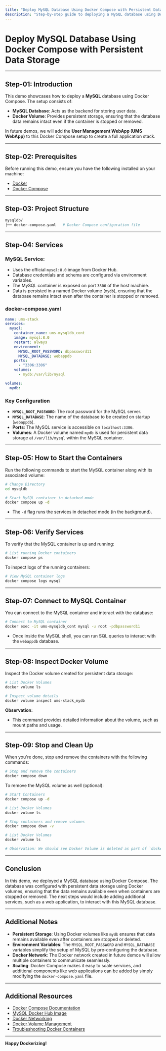 ```yaml
---
title: "Deploy MySQL Database Using Docker Compose with Persistent Data Storage"
description: "Step-by-step guide to deploying a MySQL database using Docker Compose, featuring persistent data storage with Docker volumes, network setup, and container management."
---
```


# Deploy MySQL Database Using Docker Compose with Persistent Data Storage

---

## Step-01: Introduction

This demo showcases how to deploy a **MySQL** database using Docker Compose. The setup consists of:

- **MySQL Database**: Acts as the backend for storing user data.
- **Docker Volume**: Provides persistent storage, ensuring that the database data remains intact even if the container is stopped or removed.

In future demos, we will add the **User Management WebApp (UMS WebApp)** to this Docker Compose setup to create a full application stack.

---

## Step-02: Prerequisites

Before running this demo, ensure you have the following installed on your machine:

- [Docker](https://docs.docker.com/get-docker/)
- [Docker Compose](https://docs.docker.com/compose/install/)

---

## Step-03: Project Structure

```bash
mysqldb/
├── docker-compose.yaml   # Docker Compose configuration file
```

---

## Step-04: Services

### MySQL Service:

- Uses the official `mysql:8.0` image from Docker Hub.
- Database credentials and schema are configured via environment variables.
- The MySQL container is exposed on port `3306` of the host machine.
- Data is persisted in a named Docker volume (`mydb`), ensuring that the database remains intact even after the container is stopped or removed.

### docker-compose.yaml

```yaml
name: ums-stack
services:
  mysql:
    container_name: ums-mysqldb_cont
    image: mysql:8.0
    restart: always
    environment:
      MYSQL_ROOT_PASSWORD: dbpassword11
      MYSQL_DATABASE: webappdb
    ports:
      - "3306:3306"
    volumes:
      - mydb:/var/lib/mysql

volumes:
  mydb:
```

### Key Configuration

- **`MYSQL_ROOT_PASSWORD`**: The root password for the MySQL server.
- **`MYSQL_DATABASE`**: The name of the database to be created on startup (`webappdb`).
- **Ports**: The MySQL service is accessible on `localhost:3306`.
- **Volumes**: A Docker volume named `mydb` is used for persistent data storage at `/var/lib/mysql` within the MySQL container.

---

## Step-05: How to Start the Containers

Run the following commands to start the MySQL container along with its associated volume:

```bash
# Change Directory
cd mysqldb

# Start MySQL container in detached mode
docker compose up -d
```

- The `-d` flag runs the services in detached mode (in the background).

---

## Step-06: Verify Services

To verify that the MySQL container is up and running:

```bash
# List running Docker containers
docker compose ps
```

To inspect logs of the running containers:

```bash
# View MySQL container logs
docker compose logs mysql
```

---

## Step-07: Connect to MySQL Container

You can connect to the MySQL container and interact with the database:

```bash
# Connect to MySQL container
docker exec -it ums-mysqldb_cont mysql -u root -pdbpassword11
```

- Once inside the MySQL shell, you can run SQL queries to interact with the `webappdb` database.

---

## Step-08: Inspect Docker Volume

Inspect the Docker volume created for persistent data storage:

```bash
# List Docker Volumes
docker volume ls

# Inspect volume details
docker volume inspect ums-stack_mydb
```

**Observation:**

- This command provides detailed information about the volume, such as mount paths and usage.

---

## Step-09: Stop and Clean Up

When you're done, stop and remove the containers with the following commands:

```bash
# Stop and remove the containers
docker compose down
```

To remove the MySQL volume as well (optional):

```bash
# Start Containers
docker compose up -d

# List Docker Volumes
docker volume ls

# Stop containers and remove volumes
docker compose down -v

# List Docker Volumes
docker volume ls

# Observation: We should see Docker Volume is deleted as part of `docker compose down -v` command.
```

---

## Conclusion

In this demo, we deployed a MySQL database using Docker Compose. The database was configured with persistent data storage using Docker volumes, ensuring that the data remains available even when containers are stopped or removed. The next steps would include adding additional services, such as a web application, to interact with this MySQL database.

---

## Additional Notes

- **Persistent Storage**: Using Docker volumes like `mydb` ensures that data remains available even after containers are stopped or deleted.
- **Environment Variables**: The `MYSQL_ROOT_PASSWORD` and `MYSQL_DATABASE` variables simplify the setup of MySQL by pre-configuring the database.
- **Docker Network**: The Docker network created in future demos will allow multiple containers to communicate seamlessly.
- **Scaling**: Docker Compose makes it easy to scale services, and additional components like web applications can be added by simply modifying the `docker-compose.yaml` file.

---

## Additional Resources

- [Docker Compose Documentation](https://docs.docker.com/compose/)
- [MySQL Docker Hub Image](https://hub.docker.com/_/mysql)
- [Docker Networking](https://docs.docker.com/network/)
- [Docker Volume Management](https://docs.docker.com/storage/volumes/)
- [Troubleshooting Docker Containers](https://docs.docker.com/config/containers/troubleshoot/)

---

**Happy Dockerizing!**

